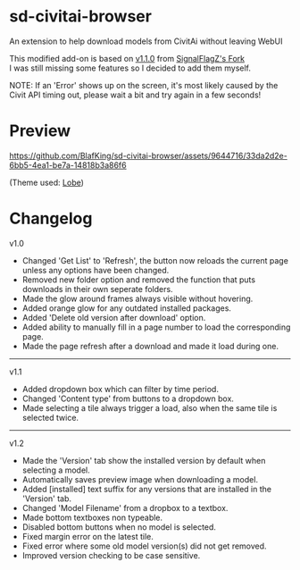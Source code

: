 # sd-civitai-browser
An extension to help download models from CivitAi without leaving WebUI  

This modified add-on is based on [v1.1.0](https://github.com/SignalFlagZ/sd-civitai-browser/releases/tag/1.1.0) from [SignalFlagZ's Fork](https://github.com/SignalFlagZ/sd-civitai-browser)  
I was still missing some features so I decided to add them myself.

NOTE: If an 'Error' shows up on the screen, it's most likely caused by the Civit API timing out, please wait a bit and try again in a few seconds!

# Preview


https://github.com/BlafKing/sd-civitai-browser/assets/9644716/33da2d2e-6bb5-4ea1-be7a-14818b3a86f6


(Theme used: [Lobe](https://github.com/canisminor1990/sd-webui-lobe-theme))  

# Changelog

v1.0

* Changed 'Get List' to 'Refresh', the button now reloads the current page unless any options have been changed.
* Removed new folder option and removed the function that puts downloads in their own seperate folders.
* Made the glow around frames always visible without hovering.
* Added orange glow for any outdated installed packages.
* Added 'Delete old version after download' option.
* Added ability to manually fill in a page number to load the corresponding page.
* Made the page refresh after a download and made it load during one.

---

v1.1

* Added dropdown box which can filter by time period.
* Changed 'Content type' from buttons to a dropdown box.
* Made selecting a tile always trigger a load, also when the same tile is selected twice.

---

v1.2

* Made the 'Version' tab show the installed version by default when selecting a model.
* Automatically saves preview image when downloading a model.
* Added [installed] text suffix for any versions that are installed in the 'Version' tab.
* Changed 'Model Filename' from a dropbox to a textbox.
* Made bottom textboxes non typeable.
* Disabled bottom buttons when no model is selected.
* Fixed margin error on the latest tile.
* Fixed error where some old model version(s) did not get removed.
* Improved version checking to be case sensitive.
